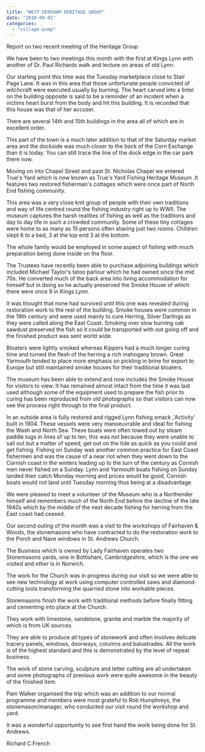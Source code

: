 ```yaml
---
title: "WEST DEREHAM HERITAGE GROUP"
date: "2010-09-01"
categories: 
  - "village-pump"
---
```


Report on two recent meeting of the Heritage Group

We have been to two meetings this month with the first at Kings Lynn with another of Dr. Paul Richards walk and lecture on areas of old Lynn.

Our starting point this time was the Tuesday marketplace close to Stair Page Lane. It was in this area that those unfortunate people convicted of witchcraft were executed usually by burning. The heart carved into a lintel on the building opposite is said to be a reminder of an incident when a victims heart burst from the body and hit this building. It is recorded that this house was that of her accuser.

There are several 14th and 15th buildings in the area all of which are in excellent order.

This part of the town is a much later addition to that of the Saturday market area and the dockside was much closer to the back of the Corn Exchange than it is today. You can still trace the line of the dock edge in the car park there now.

Moving on into Chapel Street and past St. Nicholas Chapel we entered True's Yard which is now known as True's Yard Fishing Heritage Museum .It features two restored fisherman's cottages which were once part of North End fishing community.

This area was a very close knit group of people with their own traditions and way of life centred round the fishing industry right up to WWII. The museum captures the harsh realities of fishing as well as the traditions and day to day life in such a crowded community. Some of these tiny cottages were home to as many as 15 persons often sharing just two rooms. Children slept 6 to a bed, 3 at the top end 3 at the bottom.

The whole family would be employed in some aspect of fishing with much preparation being done inside on the floor.

The Trustees have recently been able to purchase adjoining buildings which included Michael Taylor's tatoo parlour which he had owned since the mid 70s. He converted much of the back area into living accommodation for himself but in doing so he actually preserved the Smoke House of which there were once 9 in Kings Lynn.

It was thought that none had survived until this one was revealed during restoration work to the rest of the building. Smoke houses were common in the 19th century and were used mainly to cure Herring, Silver Darlings as they were called along the East Coast. Smoking over slow burning oak sawdust preserved the fish so it could be transported with out going off and the finished product was sent world wide.

Bloaters were lightly smoked whereas Kippers had a much longer curing time and turned the flesh of the herring a rich mahogany brown. Great Yarmouth tended to place more emphasis on pickling in brine for export to Europe but still maintained smoke houses for their traditional bloaters.

The museum has been able to extend and now includes the Smoke House for visitors to view. It has remained almost intact from the time it was last used although some of the equipment used to prepare the fish prior to curing has been reproduced from old photographs so that visitors can now see the process right through to the final product.

In an outside area is fully restored and rigged Lynn fishing smack ,'Activity' built in 1904. These vessels were very manoeuvrable and ideal for fishing the Wash and North Sea. These boats were often towed out by steam paddle tugs in lines of up to ten, this was not because they were unable to sail out but a matter of speed, get out on the tide as quick as you could and get fishing. Fishing on Sunday was another common practice for East Coast fishermen and was the cause of a near riot when they went down to the Cornish coast in the winters leading up to the turn of the century as Cornish men never fished on a Sunday. Lynn and Yarmouth boats fishing on Sunday landed their catch Monday morning and prices would be good, Cornish boats would not land until Tuesday morning thus being at a disadvantage.

We were pleased to meet a volunteer of the Museum who is a Northender himself and remembers much of the North End before the decline of the late 1940s which by the middle of the next decade fishing for herring from the East coast had ceased.

Our second outing of the month was a visit to the workshops of Fairhaven & Woods, the stonemasons who have contracted to do the restoration work to the Porch and Nave windows in St. Andrews Church.

The Business which is owned by Lady Fairhaven operates two Stonemasons yards, one in Bottisham, Cambridgeshire, which is the one we visited and other is in Norwich.

The work for the Church was in progress during our visit so we were able to see new technology at work using computer controlled saws and diamond-cutting tools transforming the quarried stone into workable pieces.

Stonemasons finish the work with traditional methods before finally fitting and cementing into place at the Church.

They work with limestone, sandstone, granite and marble the majority of which is from UK sources.

They are able to produce all types of stonework and often involves delicate tracery panels, windows, doorways, columns and balustrades. All the work is of the highest standard and this is demonstrated by the level of repeat business.

The work of stone carving, sculpture and letter cutting are all undertaken and some photographs of previous work were quite awesome in the beauty of the finished item.

Pam Walker organised the trip which was an addition to our normal programme and members were most grateful to Rob Humphreys, the stonemason/manager, who conducted our visit round the workshop and yard.

It was a wonderful opportunity to see first hand the work being done for St. Andrews.

Richard C.French
